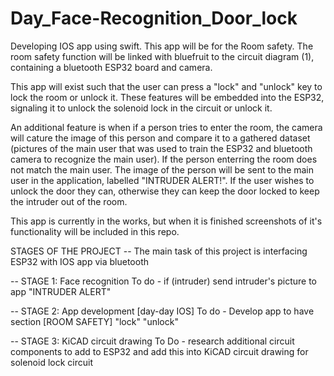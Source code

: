 # Day_Face-Recognition_Door_lock

Developing IOS app using swift. This app will be for the Room safety. 
The room safety function will be linked with bluefruit to the circuit diagram (1), containing a bluetooth ESP32 board and camera. 

This app will exist such that the user can press a "lock" and "unlock" key to lock the room or unlock it. These features will be embedded into the ESP32, signaling it to unlock the solenoid lock in the circuit or unlock it.

An additional feature is when if a person tries to enter the room, the camera will cature the image of this person and compare it to a gathered dataset (pictures of the main user that was used to train the ESP32 and bluetooth camera to recognize the main user). If the person enterring the room does not match the main user. The image of the person will be sent to the main user in the application, labelled "INTRUDER ALERT!". If the user wishes to unlock the door they can, otherwise they can keep the door locked to keep the intruder out of the room.

This app is currently in the works, but when it is finished screenshots of it's functionality will be included in this repo.



STAGES OF THE PROJECT 
-- The main task of this project is interfacing ESP32 with IOS app via bluetooth

-- STAGE 1: Face recognition 
To do - if (intruder) send intruder's picture to app "INTRUDER ALERT"

-- STAGE 2: App development [day-day IOS]
To do - Develop app to have section [ROOM SAFETY] "lock" "unlock"

-- STAGE 3: KiCAD circuit drawing 
To Do - research additional circuit components to add to ESP32 and add this into KiCAD circuit drawing for solenoid lock circuit 
